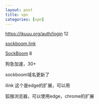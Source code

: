 ```yaml
---
layout: post
title: vpn
categories: [vpn]
---
```




https://ikuuu.org/auth/login 12

[sockboom.link](https://sockboom.link/user/)

[SockBoom](https://sockboom.buzz/user/) 8

狗急加速，30+

sockboom域名更新了

ilink	这个是edge的扩展，可以用

狐猴浏览器，可以使用edge，chrome的扩展